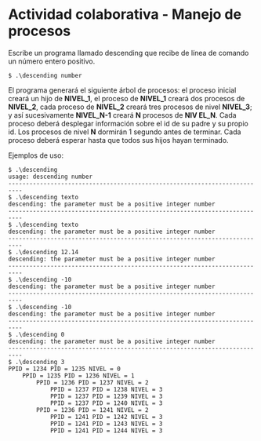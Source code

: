 # Actividad colaborativa - Manejo de procesos
Escribe un programa llamado descending que recibe de línea de comando un número entero positivo.

```
$ .\descending number
```

El programa generará el siguiente árbol de procesos: el proceso inicial creará un hijo de **NIVEL_1**, el proceso de **NIVEL_1** creará dos procesos de **NIVEL_2**, cada proceso de **NIVEL_2** creará tres procesos de nivel **NIVEL_3**; y así sucesivamente **NIVEL_N-1** creará **N** procesos de **NIV EL_N**. Cada proceso deberá desplegar información sobre el id de su padre y su propio id. Los procesos de nivel **N** dormirán 1 segundo antes de terminar. Cada proceso deberá esperar hasta que todos sus hijos hayan terminado.

Ejemplos de uso:
```
$ .\descending
usage: descending number
--------------------------------------------------------------------------
$ .\descending texto
descending: the parameter must be a positive integer number
--------------------------------------------------------------------------
$ .\descending texto
descending: the parameter must be a positive integer number
--------------------------------------------------------------------------
$ .\descending 12.14
descending: the parameter must be a positive integer number
--------------------------------------------------------------------------
$ .\descending -10
descending: the parameter must be a positive integer number
--------------------------------------------------------------------------
$ .\descending -10
descending: the parameter must be a positive integer number
--------------------------------------------------------------------------
$ .\descending 0
descending: the parameter must be a positive integer number
--------------------------------------------------------------------------
$ .\descending 3
PPID = 1234 PID = 1235 NIVEL = 0
	PPID = 1235 PID = 1236 NIVEL = 1
		PPID = 1236 PID = 1237 NIVEL = 2
			PPID = 1237 PID = 1238 NIVEL = 3
			PPID = 1237 PID = 1239 NIVEL = 3
			PPID = 1237 PID = 1240 NIVEL = 3
		PPID = 1236 PID = 1241 NIVEL = 2
			PPID = 1241 PID = 1242 NIVEL = 3
			PPID = 1241 PID = 1243 NIVEL = 3
			PPID = 1241 PID = 1244 NIVEL = 3
```

